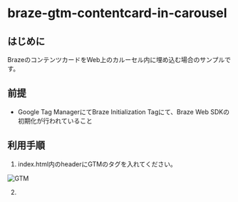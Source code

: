 # braze-gtm-contentcard-in-carousel

## はじめに
BrazeのコンテンツカードをWeb上のカルーセル内に埋め込む場合のサンプルです。

## 前提
- Google Tag ManagerにてBraze Initialization Tagにて、Braze Web SDKの初期化が行われていること

## 利用手順
1. index.html内のheaderにGTMのタグを入れてください。
<img src="./img/gtm1.png" alt="GTM">

2. 
